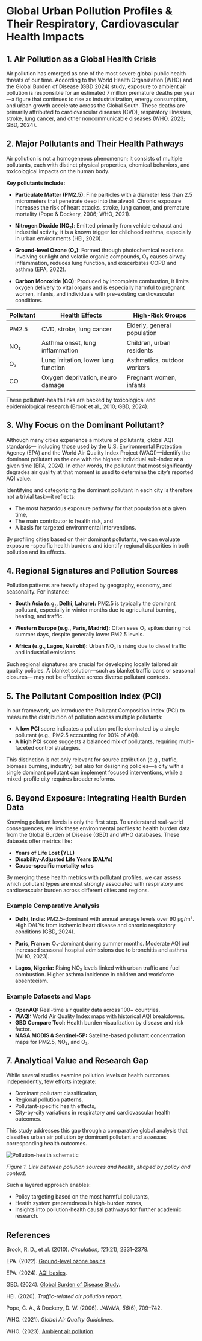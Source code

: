 # Global Urban Pollution Profiles & Their Respiratory, Cardiovascular Health Impacts

## 1. Air Pollution as a Global Health Crisis

Air pollution has emerged as one of the most severe global public health threats
of our time. According to the World Health Organization (WHO) and the Global
Burden of Disease (GBD 2024) study, exposure to ambient air pollution is
responsible for an estimated 7 million premature deaths per year—a figure that
continues to rise as industrialization, energy consumption, and urban growth
accelerate across the Global South. These deaths are primarily attributed to
cardiovascular diseases (CVD), respiratory illnesses, stroke, lung cancer, and
other noncommunicable diseases (WHO, 2023; GBD, 2024).

## 2. Major Pollutants and Their Health Pathways

Air pollution is not a homogeneous phenomenon; it consists of multiple pollutants,
each with distinct physical properties, chemical behaviors, and toxicological
impacts on the human body.

**Key pollutants include:**

- **Particulate Matter (PM2.5)**: Fine particles with a diameter less than 2.5
micrometers that penetrate deep into the alveoli. Chronic exposure increases the
risk of heart attacks, stroke, lung cancer, and premature mortality
(Pope & Dockery, 2006; WHO, 2021).

- **Nitrogen Dioxide (NO₂)**: Emitted primarily from vehicle exhaust and
industrial activity, it is a known trigger for childhood asthma, especially in
urban environments (HEI, 2020).

- **Ground-level Ozone (O₃)**: Formed through photochemical reactions involving
sunlight and volatile organic compounds, O₃ causes airway inflammation, reduces
lung function, and exacerbates COPD and asthma (EPA, 2022).

- **Carbon Monoxide (CO)**: Produced by incomplete combustion, it limits oxygen
delivery to vital organs and is especially harmful to pregnant women, infants,
and individuals with pre-existing cardiovascular conditions.

| Pollutant | Health Effects                       | High-Risk Groups           |
|-----------|--------------------------------------|----------------------------|
| PM2.5     | CVD, stroke, lung cancer             | Elderly, general population|
| NO₂       | Asthma onset, lung inflammation      | Children, urban residents  |
| O₃        | Lung irritation, lower lung function | Asthmatics, outdoor workers|
| CO        | Oxygen deprivation, neuro damage     | Pregnant women, infants    |

These pollutant-health links are backed by toxicological and epidemiological research
(Brook et al., 2010; GBD, 2024).

## 3. Why Focus on the Dominant Pollutant?

Although many cities experience a mixture of pollutants, global AQI standards—
including those used by the U.S. Environmental Protection Agency (EPA) and the
World Air Quality Index Project (WAQI)—identify the dominant pollutant as the
one with the highest individual sub-index at a given time (EPA, 2024). In other
words, the pollutant that most significantly degrades air quality at that moment
is used to determine the city’s reported AQI value.

Identifying and categorizing the dominant pollutant in each city is therefore
not a trivial task—it reflects:

- The most hazardous exposure pathway for that population at a given time,  
- The main contributor to health risk, and  
- A basis for targeted environmental interventions.

By profiling cities based on their dominant pollutants, we can evaluate exposure
-specific health burdens and identify regional disparities in both pollution and
its effects.

## 4. Regional Signatures and Pollution Sources

Pollution patterns are heavily shaped by geography, economy, and seasonality.
For instance:

- **South Asia (e.g., Delhi, Lahore):** PM2.5 is typically the dominant pollutant,
especially in winter months due to agricultural burning, heating, and traffic.  

- **Western Europe (e.g., Paris, Madrid):** Often sees O₃ spikes during hot summer
days, despite generally lower PM2.5 levels.  

- **Africa (e.g., Lagos, Nairobi):** Urban NO₂ is rising due to diesel traffic
and industrial emissions.

Such regional signatures are crucial for developing locally tailored air quality
policies. A blanket solution—such as blanket traffic bans or seasonal closures—
may not be effective across diverse pollutant contexts.

## 5. The Pollutant Composition Index (PCI)

In our framework, we introduce the Pollutant Composition Index (PCI) to measure
the distribution of pollution across multiple pollutants:

- A **low PCI** score indicates a pollution profile dominated by a single
pollutant (e.g., PM2.5 accounting for 90% of AQI).  
- A **high PCI** score suggests a balanced mix of pollutants, requiring multi-
faceted control strategies.

This distinction is not only relevant for source attribution (e.g., traffic,
biomass burning, industry) but also for designing policies—a city with a single
dominant pollutant can implement focused interventions, while a mixed-profile
city requires broader reforms.

## 6. Beyond Exposure: Integrating Health Burden Data

Knowing pollutant levels is only the first step. To understand real-world
consequences, we link these environmental profiles to health burden data from
the Global Burden of Disease (GBD) and WHO databases. These datasets offer
metrics like:

- **Years of Life Lost (YLL)**  
- **Disability-Adjusted Life Years (DALYs)**  
- **Cause-specific mortality rates**  

By merging these health metrics with pollutant profiles, we can assess which
pollutant types are most strongly associated with respiratory and cardiovascular
burden across different cities and regions.

### Example Comparative Analysis

- **Delhi, India:**  PM2.5-dominant with annual average levels over 90 µg/m³.
High DALYs from ischemic heart disease and chronic respiratory conditions
(GBD, 2024).  

- **Paris, France:** O₃-dominant during summer months. Moderate AQI but
increased seasonal hospital admissions due to bronchitis and asthma
(WHO, 2023).  

- **Lagos, Nigeria:** Rising NO₂ levels linked with urban traffic and fuel
combustion. Higher asthma incidence in children and workforce absenteeism.

### Example Datasets and Maps

- **OpenAQ:** Real-time air quality data across 100+ countries.  
- **WAQI:** World Air Quality Index maps with historical AQI breakdowns.  
- **GBD Compare Tool:** Health burden visualization by disease and risk
factor.  
- **NASA MODIS & Sentinel-5P:** Satellite-based pollutant concentration maps
for PM2.5, NO₂, and O₃.  

## 7. Analytical Value and Research Gap

While several studies examine pollution levels or health outcomes independently,
few efforts integrate:

- Dominant pollutant classification,  
- Regional pollution patterns,  
- Pollutant-specific health effects,  
- City-by-city variations in respiratory and cardiovascular health outcomes.  

This study addresses this gap through a comparative global analysis that
classifies urban air pollution by dominant pollutant and assesses corresponding
health outcomes.

![Pollution-health schematic](Figure_1.png)

*Figure 1. Link between pollution sources and health, shaped by policy and context.*

Such a layered approach enables:

- Policy targeting based on the most harmful pollutants,  
- Health system preparedness in high-burden zones,  
- Insights into pollution-health causal pathways for further academic research.

## References

Brook, R. D., et al. (2010). *Circulation, 121*(21), 2331–2378.

EPA. (2022). [Ground-level ozone basics][epa2022].

EPA. (2024). [AQI basics](https://www.airnow.gov/aqi/aqi-basics/).

GBD. (2024). [Global Burden of Disease Study](https://www.healthdata.org/gbd).

HEI. (2020). *Traffic-related air pollution report*.

Pope, C. A., & Dockery, D. W. (2006). *JAWMA, 56*(6), 709–742.

WHO. (2021). *Global Air Quality Guidelines*.

WHO. (2023). [Ambient air pollution][who2023].

[who2023]: https://www.who.int/news-room/fact-sheets/detail/ambient-(outdoor)-air-quality-and-health

[epa2022]: https://www.epa.gov/ground-level-ozone-basics
